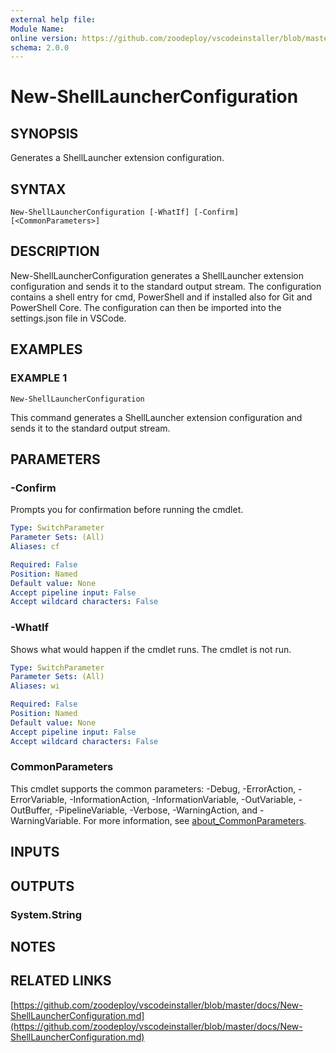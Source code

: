 ```yaml
---
external help file:
Module Name:
online version: https://github.com/zoodeploy/vscodeinstaller/blob/master/docs/New-ShellLauncherConfiguration.md
schema: 2.0.0
---
```


# New-ShellLauncherConfiguration

## SYNOPSIS
Generates a ShellLauncher extension configuration.

## SYNTAX

```
New-ShellLauncherConfiguration [-WhatIf] [-Confirm] [<CommonParameters>]
```

## DESCRIPTION
New-ShellLauncherConfiguration generates a ShellLauncher extension configuration and sends it to the
standard output stream.
The configuration contains a shell entry for cmd, PowerShell and if installed also
for Git and PowerShell Core.
The configuration can then be imported into the settings.json file in VSCode.

## EXAMPLES

### EXAMPLE 1
```
New-ShellLauncherConfiguration
```

This command generates a ShellLauncher extension configuration and sends it to the standard output stream.

## PARAMETERS

### -Confirm
Prompts you for confirmation before running the cmdlet.

```yaml
Type: SwitchParameter
Parameter Sets: (All)
Aliases: cf

Required: False
Position: Named
Default value: None
Accept pipeline input: False
Accept wildcard characters: False
```

### -WhatIf
Shows what would happen if the cmdlet runs.
The cmdlet is not run.

```yaml
Type: SwitchParameter
Parameter Sets: (All)
Aliases: wi

Required: False
Position: Named
Default value: None
Accept pipeline input: False
Accept wildcard characters: False
```

### CommonParameters
This cmdlet supports the common parameters: -Debug, -ErrorAction, -ErrorVariable, -InformationAction, -InformationVariable, -OutVariable, -OutBuffer, -PipelineVariable, -Verbose, -WarningAction, and -WarningVariable. For more information, see [about_CommonParameters](http://go.microsoft.com/fwlink/?LinkID=113216).

## INPUTS

## OUTPUTS

### System.String
## NOTES

## RELATED LINKS

[https://github.com/zoodeploy/vscodeinstaller/blob/master/docs/New-ShellLauncherConfiguration.md](https://github.com/zoodeploy/vscodeinstaller/blob/master/docs/New-ShellLauncherConfiguration.md)

